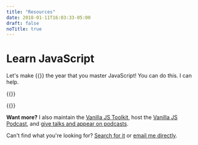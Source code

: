```yaml
---
title: "Resources"
date: 2018-01-11T16:03:33-05:00
draft: false
noTitle: true
---
```


# Learn JavaScript

Let's make {{<year>}} the year that you master&nbsp;JavaScript! You can do this. I can help.

{{<cta for="resources">}}

{{<cta for="products">}}

**Want more?** I also maintain the [Vanilla JS Toolkit](https://vanillajstoolkit.com), host the [Vanilla JS Podcast](https://vanillajspodcast.com), and [give talks and appear on podcasts](/talks).

Can't find what you're looking for? [Search for it](/search) or [email me directly](/about).